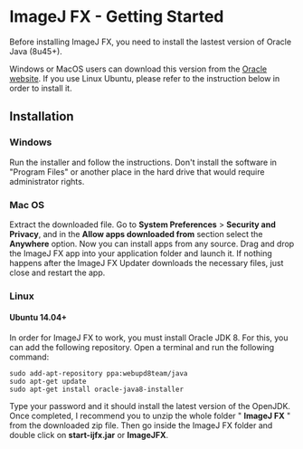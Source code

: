 # ImageJ FX - Getting Started

Before installing ImageJ FX, you need to install the lastest version of Oracle Java (8u45+).

Windows or MacOS users can download this version from the [Oracle website](https://www.java.com/en/download/). If you use Linux Ubuntu, please refer to the instruction below in order to install it.

## Installation

### Windows

Run the installer and follow the instructions. Don't install the software in "Program Files" or another place in the hard drive that would require administrator rights.


### Mac OS

Extract the downloaded file. Go to **System Preferences** > **Security and Privacy**, and in the **Allow apps downloaded from** section select the **Anywhere** option. Now you can install apps from any source. Drag and drop the ImageJ FX app into your application folder and launch it. If nothing happens after the ImageJ FX Updater downloads the necessary files, just close and restart the app.
### Linux

#### Ubuntu 14.04+

In order for ImageJ FX to work, you must install Oracle JDK 8.
For this, you can add the following repository. Open a terminal and run the following command:

~~~
sudo add-apt-repository ppa:webupd8team/java
sudo apt-get update
sudo apt-get install oracle-java8-installer
~~~

Type your password and it should install the latest version of the OpenJDK. Once completed, I recommend you to unzip the whole folder " **ImageJ FX** " from the downloaded zip file. Then go inside the ImageJ FX folder and double click on **start-ijfx.jar** or **ImageJFX**.


